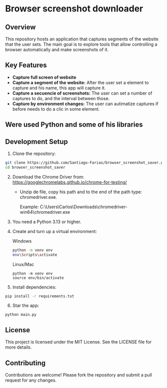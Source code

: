 # Browser screenshot downloader

## Overview

This repository hosts an application that captures segments of the website that the user sets. The main goal is to explore tools that allow controlling a browser automatically and make screenshots of it.

## Key Features

- **Capture full screen of website**
- **Capture a segment of the website:** After the user set a element to capture and his name, this app will capture it.
- **Capture a secuencie of screenshots:** The user can set a number of captures to do, and the interval between those.
- **Capture by environment changes:** The user can autimatize captures if before needs to do a clic in some element.

## Were used Python and some of his libraries

## Development Setup

1. Clone the repository:
  ```bash
  git clone https://github.com/Santiago-Farias/browser_screenshot_saver.git
  cd browser_screenshot_saver
  ```

2. Download the Chrome Driver from: https://googlechromelabs.github.io/chrome-for-testing/
   - Unzip de file,  copy his path and to the end of the path type: chromedriver.exe.
   
     Example: C:\Users\Carlos\Downloads\chromedriver-win64\chromedriver.exe

3. You need a Python 3.13 or higher.

4. Create and turn up a virtual environment:
   
    Windows
    ```bash
    python -m venv env
    env\Scripts\activate
    ```
    Linux/Mac
    ```
    python -m venv env
    source env/bin/activate
    ```

5. Install dependencies:
  ```bash
  pip install -r requirements.txt
  ```
6. Star the app:
  ```
  python main.py
  ```

## License

This project is licensed under the MIT License. See the LICENSE file for more details.

## Contributing

Contributions are welcome! Please fork the repository and submit a pull request for any changes.
